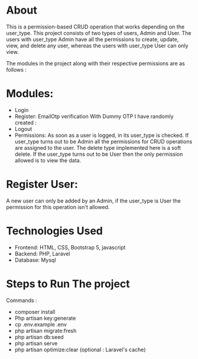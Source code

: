 # About
<p>This is a permission-based CRUD operation that works depending on the user_type. This project consists of two types of users, Admin and User. The users with user_type Admin have all the permissions to create, update, view, and delete any user, whereas the users with user_type User can only view. </p>

The modules in the project along with their respective permissions are as follows :
# Modules:
* Login
* Register: EmailOtp verification With Dummy OTP I have randomly created :
* Logout
* Permissions: As soon as a user is logged, in its user_type is checked. If user_type turns out to be Admin all the permissions for CRUD operations are  assigned to the user. The delete type implemented here is a soft delete. If the user_type turns out to be User then the only permission allowed is to view the data.
  


# Register User:
A new user can only be added by an Admin, if the user_type is User the permission for this operation isn't allowed. 

# Technologies Used
* Frontend: HTML, CSS, Bootstrap 5, javascript
* Backend: PHP, Laravel
* Database: Mysql
# Steps to Run The project

Commands : 
* composer install
* Php artisan key:generate
* cp .env.example .env
* php artisan migrate:fresh
* php artisan db:seed
* php artisan serve
* php artisan optimize:clear (optional :  Laravel's cache)

